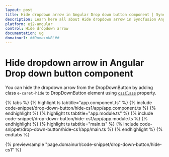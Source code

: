 ```yaml
---
layout: post
title: Hide dropdown arrow in Angular Drop down button component | Syncfusion
description: Learn here all about Hide dropdown arrow in Syncfusion Angular Drop down button component of Syncfusion Essential JS 2 and more.
platform: ej2-angular
control: Hide dropdown arrow 
documentation: ug
domainurl: ##DomainURL##
---
```


# Hide dropdown arrow in Angular Drop down button component

You can hide the dropdown arrow from the DropDownButton by adding class `e-caret-hide`
to DropDownButton element using [`cssClass`](https://ej2.syncfusion.com/angular/documentation/api/drop-down-button#cssclass) property.

{% tabs %}
{% highlight ts tabtitle="app.component.ts" %}
{% include code-snippet/drop-down-button/hide-cs1/app/app.component.ts %}
{% endhighlight %}
{% highlight ts tabtitle="app.module.ts" %}
{% include code-snippet/drop-down-button/hide-cs1/app/app.module.ts %}
{% endhighlight %}
{% highlight ts tabtitle="main.ts" %}
{% include code-snippet/drop-down-button/hide-cs1/app/main.ts %}
{% endhighlight %}
{% endtabs %}
  
{% previewsample "page.domainurl/code-snippet/drop-down-button/hide-cs1" %}